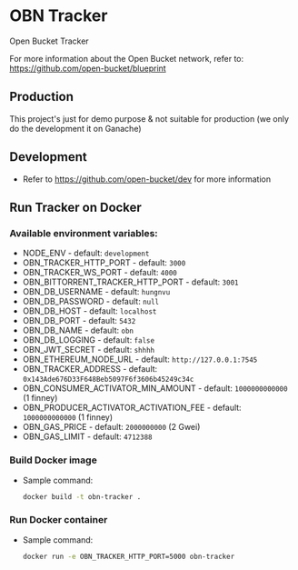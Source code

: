 # OBN Tracker
Open Bucket Tracker

For more information about the Open Bucket network, refer to: https://github.com/open-bucket/blueprint

## Production
This project's just for demo purpose & not suitable for production (we only do the development it on Ganache)

## Development
- Refer to https://github.com/open-bucket/dev for more information

## Run Tracker on Docker
### Available environment variables:
- NODE_ENV - default: `development`
- OBN_TRACKER_HTTP_PORT - default: `3000`
- OBN_TRACKER_WS_PORT - default: `4000`
- OBN_BITTORRENT_TRACKER_HTTP_PORT - default: `3001`
- OBN_DB_USERNAME - default: `hungnvu`
- OBN_DB_PASSWORD - default: `null`
- OBN_DB_HOST - default: `localhost`
- OBN_DB_PORT - default: `5432`
- OBN_DB_NAME - default: `obn`
- OBN_DB_LOGGING - default: `false`
- OBN_JWT_SECRET - default: `shhhh`
- OBN_ETHEREUM_NODE_URL - default: `http://127.0.0.1:7545`
- OBN_TRACKER_ADDRESS - default:  `0x143Ade676D33F648Beb5097F6f3606b45249c34c`
- OBN_CONSUMER_ACTIVATOR_MIN_AMOUNT - default: `1000000000000` (1 finney)
- OBN_PRODUCER_ACTIVATOR_ACTIVATION_FEE - default: `1000000000000` (1 finney)
- OBN_GAS_PRICE - default: `2000000000` (2 Gwei)
- OBN_GAS_LIMIT - default: `4712388`

### Build Docker image
- Sample command:
    ```bash
    docker build -t obn-tracker .
    ```

### Run Docker container
- Sample command:
    ```bash
    docker run -e OBN_TRACKER_HTTP_PORT=5000 obn-tracker
    ```

